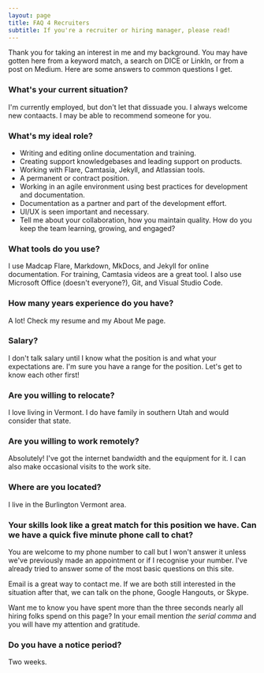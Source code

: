 ```yaml
---
layout: page
title: FAQ 4 Recruiters
subtitle: If you're a recruiter or hiring manager, please read!
---
```

Thank you for taking an interest in me and my background. You may have gotten here from a keyword match, a search on DICE or LinkIn, or from a post on Medium. Here are some answers to common questions I get.

### What's your current situation?
I'm currently employed, but don't let that dissuade you. I always 
welcome new contaacts. I may be able to recommend someone for you. 

### What's my ideal role?
* Writing and editing online documentation and training. 
* Creating support knowledgebases and leading support on products.
* Working with Flare, Camtasia, Jekyll, and Atlassian tools.
* A permanent or contract position.
* Working in an agile environment using best practices for development and documentation.
* Documentation as a partner and part of the development effort.
* UI/UX is seen important and necessary.
* Tell me about your collaboration, how you maintain quality. How do you keep the team learning, growing, and engaged?

### What tools do you use?
I use Madcap Flare, Markdown, MkDocs, and Jekyll for online documentation. For training, Camtasia videos are a great tool. I also use Microsoft Office (doesn't everyone?), Git, and Visual Studio Code.

### How many years experience do you have?
A lot! Check my resume and my About Me page. 

### Salary?
I don't talk salary until I know what the position is and what your expectations are. I'm sure you have a range for the position. Let's get to know each other first!

### Are you willing to relocate?
I love living in Vermont. I do have family in southern Utah and would consider that state.

### Are you willing to work remotely?
Absolutely! I've got the internet bandwidth and the equipment for it. I can also make occasional visits to the work site.

### Where are you located?
I live in the Burlington Vermont area. 

### Your skills look like a great match for this position we have. Can we have a quick five minute phone call to chat?
You are welcome to my phone number to call but I won't answer it unless we've previously made an appointment or if I recognise your number. I've already tried to answer some of the most basic questions on this site.

Email is a great way to contact me. If we are both still interested in the situation after that, we can talk on the phone, Google Hangouts, or Skype.

Want me to know you have spent more than the three seconds nearly all hiring folks spend on this page? In your email mention _the serial comma_ and you will have my attention and gratitude. 

### Do you have a notice period?
Two weeks.
